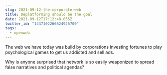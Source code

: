 ```yaml
---
slug: 2021-09-12-the-corporate-web
title: Deplatforming should be the goal
date: 2021-09-12T17:12:48.055Z
twitter_id: "1437102266624925700"
tags:
  - openweb
---
```


The web we have today was build by corporations investing fortunes to play psychological games to get us addicted and sell ads.

Why is anyone surprised that network is so easily weaponized to spread false narratives and political agendas?
